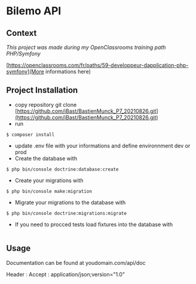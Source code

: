 # Bilemo API

## Context

_This project was made during my OpenClassrooms training path PHP/Symfony_

[https://openclassrooms.com/fr/paths/59-developpeur-dapplication-php-symfony](More informations here)

## Project Installation

* copy repository git clone [https://github.com/iBast/BastienMunck_P7_20210826.git](https://github.com/iBast/BastienMunck_P7_20210826.git)
* run 
```
$ composer install
```
* update .env file with your informations and define environnment dev or prod
* Create the database with 
```
$ php bin/console doctrine:database:create
```
* Create your migrations with  
```
$ php bin/console make:migration
```
* Migrate your migrations to the database with 
```
$ php bin/console doctrine:migrations:migrate
```
* If you need to procced tests load fixtures into the database with  
```$ php bin/console doctrine:fixtures:load
```

## Usage

Documentation can be found at youdomain.com/api/doc


Header : Accept : application/json;version="1.0"